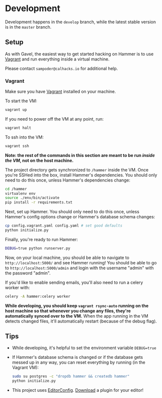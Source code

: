 # Development

Development happens in the `develop` branch, while the latest stable version is
in the `master` branch.

## Setup

As with Gavel, the easiest way to get started hacking on Hammer is to use 
[Vagrant][vagrant] and run everything inside a virtual machine.

Please contact `sampoder@calhacks.io` for additional help.

### Vagrant

Make sure you have [Vagrant][vagrant] installed on your machine.

To start the VM:

```bash
vagrant up
```

If you need to power off the VM at any point, run:

```bash
vagrant halt
```

To ssh into the VM:

```bash
vagrant ssh
```

**Note: the rest of the commands in this section are meant to be run _inside
the VM_, not on the host machine.**

The project directory gets synchronized to `/hammer` inside the VM. Once you're
SSHed into the box, install Hammer's dependencies. You should only need to do
this once, unless Hammer's dependencies change:

```bash
cd /hammer
virtualenv env
source ./env/bin/activate
pip install -r requirements.txt
```

Next, set up Hammer. You should only need to do this once, unless Hammer's config
options change or Hammer's database schema changes:

```bash
cp config.vagrant.yaml config.yaml # set good defaults
python initialize.py
```

Finally, you're ready to run Hammer:

```bash
DEBUG=true python runserver.py
```

Now, on your local machine, you should be able to navigate to
`http://localhost:5000/` and see Hammer running! You should be able to go to
`http://localhost:5000/admin` and login with the username "admin" with the
password "admin".

If you'd like to enable sending emails, you'll also need to run a celery worker
with:

```bash
celery -A hammer:celery worker
```

**While developing, you should keep `vagrant rsync-auto` running on the host
machine so that whenever you change any files, they're automatically synced
over to the VM.** When the app running in the VM detects changed files, it'll
automatically restart (because of the debug flag).

## Tips

* While developing, it's helpful to set the environment variable `DEBUG=true`

* If Hammer's database schema is changed or if the database gets messed up in
  any way, you can reset everything by running (in the Vagrant VM):

    ```bash
    sudo su postgres -c "dropdb hammer && createdb hammer"
    python initialize.py
    ```

* This project uses [EditorConfig][editorconfig].
  [Download][editorconfig-download] a plugin for your editor!

[vagrant]: https://www.vagrantup.com/
[virtualenv]: https://virtualenv.pypa.io/en/stable/
[editorconfig]: http://editorconfig.org/
[editorconfig-download]: http://editorconfig.org/#download
